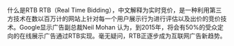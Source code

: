 什么是RTB
RTB（Real Time Bidding），中文解释为实时竞价，是一种利用第三方技术在数以百万计的网站上针对每一个用户展示行为进行评估以及出价的竞价技术。Google显示广告副总裁Neil Mohan 认为，到2015年，将会有50%的受众定向的在线展示广告通过RTB实现。毫无疑问，RTB正逐步成为互联网广告新趋势。

